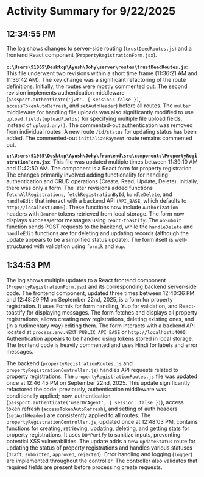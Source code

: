 # Activity Summary for 9/22/2025

## 12:34:55 PM
The log shows changes to server-side routing (`trustDeedRoutes.js`) and a frontend React component (`PropertyRegistrationForm.jsx`).

**`c:\Users\91965\Desktop\Ayush\Johy\server\routes\trustDeedRoutes.js`**:  This file underwent two revisions within a short time frame (11:36:21 AM and 11:36:42 AM).  The key change was a significant refactoring of the route definitions. Initially, the routes were mostly commented out. The second revision implements authentication middleware (`passport.authenticate('jwt', { session: false })`, `accessTokenAutoRefresh`, and `setAuthHeader`)  before all routes. The `multer` middleware for handling file uploads was also significantly modified to use `upload.fields(uploadFields)`  for specifying multiple file upload fields,  instead of `upload.any()`.  The commented-out authentication was removed from individual routes. A new route `/id/status` for updating status has been added.  The commented-out `initializePayment` route remains commented out.


**`c:\Users\91965\Desktop\Ayush\Johy\frontend\src\components\PropertyRegistrationForm.jsx`**: This file was updated multiple times between 11:39:10 AM and 11:42:50 AM. The component is a React form for property registration.  The changes primarily involved adding functionality for handling authentication and CRUD operations (Create, Read, Update, Delete). Initially, there was only a form. The later revisions added functions `fetchAllRegistrations`, `fetchRegistrationById`, `handleDelete`, and `handleEdit` that interact with a backend API (`API_BASE`, which defaults to `http://localhost:4000`).  These functions now include `Authorization` headers with `Bearer` tokens retrieved from local storage. The form now displays success/error messages using `react-toastify`.  The `onSubmit` function sends POST requests to the backend, while the  `handleDelete` and `handleEdit` functions are for deleting and updating records (although the update appears to be a simplified status update).  The form itself is well-structured with validation using `formik` and `Yup`.


## 1:34:53 PM
The log shows multiple updates to a React frontend component (`PropertyRegistrationForm.jsx`) and its corresponding backend server-side code.  The frontend component, updated three times between 12:40:36 PM and 12:48:29 PM on September 22nd, 2025,  is a form for property registration.  It uses Formik for form handling, Yup for validation, and React-toastify for displaying messages.  The form fetches and displays all property registrations, allows creating new registrations, deleting existing ones, and (in a rudimentary way) editing them. The form interacts with a backend API located at `process.env.NEXT_PUBLIC_API_BASE` or `http://localhost:4000`.  Authentication appears to be handled using tokens stored in local storage.  The frontend code is heavily commented and uses Hindi for labels and error messages.

The backend (`propertyRegistrationRoutes.js` and `propertyRegistrationController.js`) handles API requests related to property registrations.  The `propertyRegistrationRoutes.js` file was updated once at 12:46:45 PM on September 22nd, 2025.  This update significantly refactored the code:  previously, authentication middleware was conditionally applied; now, authentication (`passport.authenticate('userOrAgent', { session: false })`), access token refresh (`accessTokenAutoRefresh`), and setting of auth headers (`setAuthHeader`) are consistently applied to all routes.  The `propertyRegistrationController.js`, updated once at 12:48:03 PM,  contains functions for creating, retrieving, updating, deleting, and getting stats for property registrations.  It uses `DOMPurify` to sanitize inputs, preventing potential XSS vulnerabilities.  The update adds a new `updateStatus` route for updating the status of property registrations and handles various statuses (`draft`, `submitted`, `approved`, `rejected`).  Error handling and logging (`logger`) are implemented throughout the controller.  The controller also validates that required fields are present before processing create requests.
